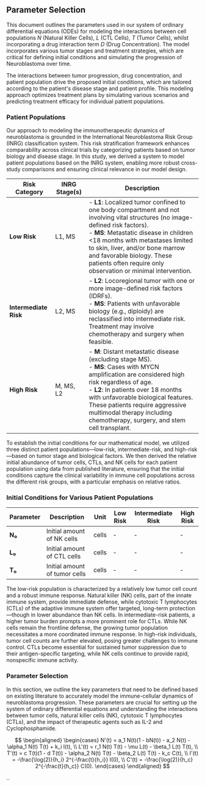 ## Parameter Selection

This document outlines the parameters used in our system of ordinary differential equations (ODEs) for modeling the interactions between cell populations $N$ (Natural Killer Cells), $L$ (CTL Cells), $T$ (Tumor Cells), whilst incorporating a drug interaction term $D$ (Drug Concentration). The model incorporates various tumor stages and treatment strategies, which are critical for defining initial conditions and simulating the progression of Neuroblastoma over time.

The interactions between tumor progression, drug concentration, and patient population drive the proposed initial conditions, which are tailored according to the patient's disease stage and patient profile. This modeling approach optimizes treatment plans by simulating various scenarios and predicting treatment efficacy for individual patient populations.

### Patient Populations

Our approach to modeling the immunotherapeutic dynamics of neuroblastoma is grounded in the International Neuroblastoma Risk Group (INRG) classification system. This risk stratification framework enhances comparability across clinical trials by categorizing patients based on tumor biology and disease stage. In this study, we derived a system to model patient populations based on the INRG system, enabling more robust cross-study comparisons and ensuring clinical relevance in our model design.

| **Risk Category**     | **INRG Stage(s)** | **Description**                                                                                                                                                                                                                     |
|-----------------------|-------------------|-------------------------------------------------------------------------------------------------------------------------------------------------------------------------------------------------------------------------------------|
| **Low Risk**          | L1, MS            | - **L1**: Localized tumor confined to one body compartment and not involving vital structures (no image-defined risk factors). <br> - **MS**: Metastatic disease in children <18 months with metastases limited to skin, liver, and/or bone marrow and favorable biology. These patients often require only observation or minimal intervention. |
| **Intermediate Risk** | L2, MS            | - **L2**: Locoregional tumor with one or more image-defined risk factors (IDRFs). <br> - **MS**: Patients with unfavorable biology (e.g., diploidy) are reclassified into intermediate risk. Treatment may involve chemotherapy and surgery when feasible. |
| **High Risk**         | M, MS, L2         | - **M**: Distant metastatic disease (excluding stage MS). <br> - **MS**: Cases with MYCN amplification are considered high risk regardless of age. <br> - **L2**: In patients over 18 months with unfavorable biological features. These patients require aggressive multimodal therapy including chemotherapy, surgery, and stem cell transplant. |


To establish the initial conditions for our mathematical model, we utilized three distinct patient populations—low-risk, intermediate-risk, and high-risk—based on tumor stage and biological factors. We then derived the relative initial abundance of tumor cells, CTLs, and NK cells for each patient population using data from published literature, ensuring that the initial conditions capture the clinical variability in immune cell populations across the different risk groups, with a particular emphasis on relative ratios. 

### Initial Conditions for Various Patient Populations

| **Parameter** | **Description**                       | **Unit** | **Low Risk** | **Intermediate Risk** | **High Risk** |
|---------------|----------------------------------------|----------|--------------|------------------------|---------------|
| **N₀**        | Initial amount of NK cells             | cells    |      -       |          -             |      -        |
| **L₀**        | Initial amount of CTL cells            | cells    |      -       |          -             |      -        |
| **T₀**        | Initial amount of tumor cells          | cells    |      -       |          -             |      -        |


The low-risk population is characterized by a relatively low tumor cell count and a robust immune response. Natural killer (NK) cells, part of the innate immune system, provide immediate defense, while cytotoxic T lymphocytes (CTLs) of the adaptive immune system offer targeted, long-term protection—though in lower abundance than NK cells. In intermediate-risk patients, a higher tumor burden prompts a more prominent role for CTLs. While NK cells remain the frontline defense, the growing tumor population necessitates a more coordinated immune response. In high-risk individuals, tumor cell counts are further elevated, posing greater challenges to immune control. CTLs become essential for sustained tumor suppression due to their antigen-specific targeting, while NK cells continue to provide rapid, nonspecific immune activity.

### Parameter Selection

In this section, we outline the key parameters that need to be defined based on existing literature to accurately model the immune-cellular dynamics of neuroblastoma progression. These parameters are crucial for setting up the system of ordinary differential equations and understanding the interactions between tumor cells, natural killer cells (NK), cytotoxic T lymphocytes (CTLs), and the impact of therapeutic agents such as IL-2 and Cyclophosphamide.

$$
\begin{aligned}
\begin{cases}
N'(t) = a_1 N(t)(1 - bN(t)) - a_2 N(t) - \alpha_1 N(t) T(t) + k_i I(t), \\
L'(t) = r_1 N(t) T(t) - \mu L(t) - \beta_1 L(t) T(t), \\
T'(t) = c T(t)(1 - d T(t)) - \alpha_2 N(t) T(t) - \beta_2 L(t) T(t) - k_c C(t), \\
I'(t) = -\frac{\log(2)}{h_i} 2^{-\frac{t}{h_i}} I(0), \\
C'(t) = -\frac{\log(2)}{h_c} 2^{-\frac{t}{h_c}} C(0).
\end{cases}
\end{aligned}
$$

..